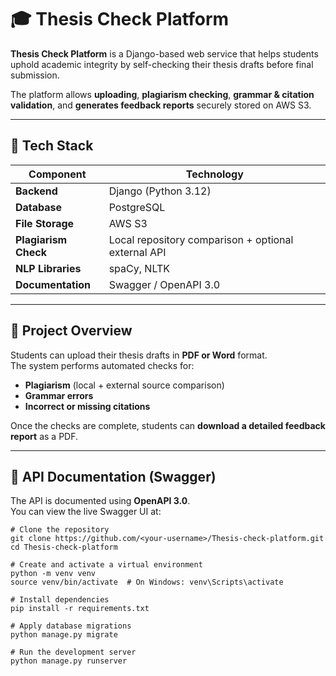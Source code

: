# 🎓 Thesis Check Platform

**Thesis Check Platform** is a Django-based web service that helps students uphold academic integrity by self-checking their thesis drafts before final submission.

The platform allows **uploading**, **plagiarism checking**, **grammar & citation validation**, and **generates feedback reports** securely stored on AWS S3.

---

## 🚀 Tech Stack

| Component | Technology |
|------------|-------------|
| **Backend** | Django (Python 3.12) |
| **Database** | PostgreSQL |
| **File Storage** | AWS S3 |
| **Plagiarism Check** | Local repository comparison + optional external API |
| **NLP Libraries** | spaCy, NLTK |
| **Documentation** | Swagger / OpenAPI 3.0 |

---

## 🧠 Project Overview

Students can upload their thesis drafts in **PDF or Word** format.  
The system performs automated checks for:
- **Plagiarism** (local + external source comparison)
- **Grammar errors**
- **Incorrect or missing citations**

Once the checks are complete, students can **download a detailed feedback report** as a PDF.

---

## 🧩 API Documentation (Swagger)

The API is documented using **OpenAPI 3.0**.  
You can view the live Swagger UI at:


```
# Clone the repository
git clone https://github.com/<your-username>/Thesis-check-platform.git
cd Thesis-check-platform

# Create and activate a virtual environment
python -m venv venv
source venv/bin/activate  # On Windows: venv\Scripts\activate

# Install dependencies
pip install -r requirements.txt

# Apply database migrations
python manage.py migrate

# Run the development server
python manage.py runserver
```
